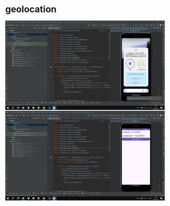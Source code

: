 # geolocation
![Иллюстрация к figures](https://github.com/rassAV/_images/raw/main/kotlin/geolocation1.png)
![Иллюстрация к figures](https://github.com/rassAV/_images/raw/main/kotlin/geolocation2.png)
